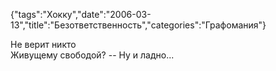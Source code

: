{"tags":"Хокку","date":"2006-03-13","title":"Безответственность","categories":"Графомания"}

Не верит никто  
Живущему свободой? -- 
Ну и ладно...
